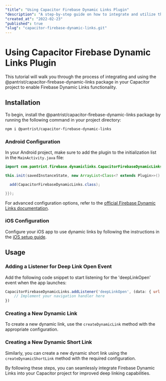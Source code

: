 ```yaml
---
"title": "Using Capacitor Firebase Dynamic Links Plugin"
"description": "A step-by-step guide on how to integrate and utilize the @pantrist/capacitor-firebase-dynamic-links plugin in your Capacitor project for deep linking functionality."
"created_at": "2022-02-23"
"published": true
"slug": "capacitor-firebase-dynamic-links.git"
---
```


# Using Capacitor Firebase Dynamic Links Plugin

This tutorial will walk you through the process of integrating and using the @pantrist/capacitor-firebase-dynamic-links package in your Capacitor project to enable Firebase Dynamic Links functionality.

## Installation

To begin, install the @pantrist/capacitor-firebase-dynamic-links package by running the following command in your project directory:

```sh
npm i @pantrist/capacitor-firebase-dynamic-links
```

### Android Configuration

In your Android project, make sure to add the plugin to the initialization list in the `MainActivity.java` file:

```java
import com.pantrist.firebase.dynamiclinks.CapacitorFirebaseDynamicLinks;

this.init(savedInstanceState, new ArrayList<Class<? extends Plugin>>() {{

  add(CapacitorFirebaseDynamicLinks.class);

}});
```

For advanced configuration options, refer to the [official Firebase Dynamic Links documentation](https://firebase.google.com/docs/dynamic-links/android/create).

### iOS Configuration

Configure your iOS app to use dynamic links by following the instructions in the [iOS setup guide](https://firebase.google.com/docs/dynamic-links/ios/receive).

## Usage

### Adding a Listener for Deep Link Open Event

Add the following code snippet to start listening for the 'deepLinkOpen' event when the app launches:

```javascript
CapacitorFirebaseDynamicLinks.addListener('deepLinkOpen', (data: { url: string }) => {
    // Implement your navigation handler here
})
```

### Creating a New Dynamic Link

To create a new dynamic link, use the `createDynamicLink` method with the appropriate configuration.

### Creating a New Dynamic Short Link

Similarly, you can create a new dynamic short link using the `createDynamicShortLink` method with the required configuration.

By following these steps, you can seamlessly integrate Firebase Dynamic Links into your Capacitor project for improved deep linking capabilities.
```